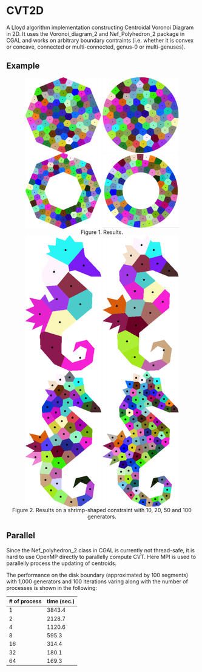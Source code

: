 # CVT2D
A Lloyd algorithm implementation constructing Centroidal Voronoi Diagram in 2D. It uses the Voronoi\_diagram\_2 and Nef\_Polyhedron\_2 package in CGAL and works on arbitrary boundary contraints (i.e. whether it is convex or concave, connected or multi-connected, genus-0 or multi-genuses).

## Example

<div align="center">
<img src="example/circle_400.000000_8.png" width="200" align="center"/>
<img src="example/circle_400.000000_100.PNG" width="200" align="center"/>
<img src="example/ring_400.000000_200.000000_8.png" width="200" align="center"/>
<img src="example/ring_400.000000_200.000000_100.png" width="200" align="center"/>
<br>
<caption align="bottom">Figure 1. Results.</caption>
</div>

<div align="center">
<img src="example/shrimp_10.PNG" width="200" align="center"/>
<img src="example/shrimp_20.PNG" width="200" align="center"/>
<img src="example/shrimp_50.PNG" width="200" align="center"/>
<img src="example/shrimp_100.PNG" width="200" align="center"/>
<br>
<caption align="bottom">Figure 2. Results on a shrimp-shaped constraint with 10, 20, 50 and 100 generators.</caption>
</div>

## Parallel
Since the Nef\_polyhedron\_2 class in CGAL is currently not thread-safe, it is hard to use OpenMP directly to parallelly compute CVT. Here MPI is used to parallelly process the updating of centroids.

The performance on the disk boundary (approximated by 100 segments) with 1,000 generators and 100 iterations varing along with the number of processes is shown in the following:

| # of process   | time (sec.)   |
| -------------  | ------------- |
| 1              | 3843.4        |
| 2              | 2128.7        |
| 4              | 1120.6        |
| 8              | 595.3         |
| 16             | 314.4         |
| 32             | 180.1         |
| 64             | 169.3         |
